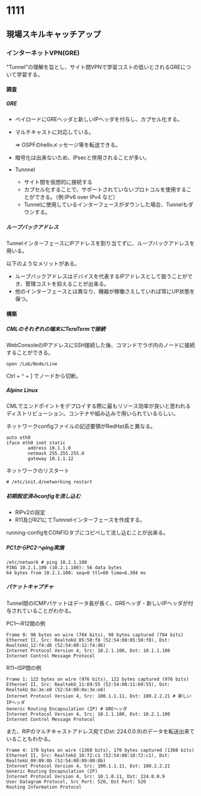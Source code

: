 # 1111

## 現場スキルキャッチアップ

### インターネットVPN(GRE)
"Tunnel"の理解を旨とし、サイト間VPNで学習コストの低いとされるGREについて学習する。

#### 調査

##### GRE
- ペイロードにGREヘッダと新しいIPヘッダを付与し、カプセル化する。
- マルチキャストに対応している。

    ⇒ OSPFのhelloメッセージ等を転送できる。
- 暗号化は出来ないため、IPsecと併用されることが多い。
- Tunnnel
    - サイト間を仮想的に接続する
    - カプセル化することで、サポートされていないプロトコルを使用することができる。（例:IPv6 over IPv4 など）
    - Tunnelに使用しているインターフェースがダウンした場合、Tunnelもダウンする。

##### ループバックアドレス
TunnelインターフェースにIPアドレスを割り当てずに、ループバックアドレスを用いる。

以下のようなメリットがある。
- ループバックアドレスはデバイスを代表するIPアドレスとして扱うことができ、管理コストを抑えることが出来る。
- 他のインターフェースとは異なり、機器が稼働さえしていれば常にUP状態を保つ。

#### 構築

##### CMLのそれぞれの端末にTeraTermで接続
WebConsoleのIPアドレスにSSH接続した後、コマンドでラボ内のノードに接続することができる。
~~~
open /Lab/Node/Line
~~~
Ctrl + ^ + ] でノードから切断。

##### Alpine Linux
CMLでエンドポイントをデプロイする際に最もリソース効率が良いと思われるディストリビューション。コンテナや組み込みで用いられているらしい。

ネットワークconfigファイルの記述要領がRedHat系と異なる。

~~~./etc/network/interfaces
auto eth0
iface eth0 inet static
        address 10.1.1.0
        netmask 255.255.255.0
        gateway 10.1.1.12
~~~
ネットワークのリスタート
~~~.ash
# /etc/init.d/networking restart
~~~

##### 初期設定済みconfigを流し込む

 - RIPv2の設定
 - R11及びR21にてTunnnelインターフェースを作成する。

running-configをCONFIGタブにコピペして流し込むことが出来る。

##### PC1からPC2へping実施

~~~.ash
/etc/network # ping 10.2.1.100
PING 10.2.1.100 (10.2.1.100): 56 data bytes
64 bytes from 10.2.1.100: seq=0 ttl=60 time=6.304 ms
~~~

##### パケットキャプチャ
Tunnel間のICMPパケットはデータ長が長く、GREヘッダ・新しいIPヘッダが付与されていることがわかる。

PC1～R12間の例
~~~
Frame 9: 98 bytes on wire (784 bits), 98 bytes captured (784 bits)
Ethernet II, Src: RealtekU_05:50:f8 (52:54:00:05:50:f8), Dst: RealtekU_12:f4:d6 (52:54:00:12:f4:d6)
Internet Protocol Version 4, Src: 10.2.1.100, Dst: 10.1.1.100
Internet Control Message Protocol
~~~

R11~ISP間の例
~~~
Frame 1: 122 bytes on wire (976 bits), 122 bytes captured (976 bits)
Ethernet II, Src: RealtekU_11:69:55 (52:54:00:11:69:55), Dst: RealtekU_0a:3e:e8 (52:54:00:0a:3e:e8)
Internet Protocol Version 4, Src: 100.1.1.11, Dst: 100.2.2.21 # 新しいIPヘッダ
Generic Routing Encapsulation (IP) # GREヘッダ
Internet Protocol Version 4, Src: 10.1.1.100, Dst: 10.2.1.100
Internet Control Message Protocol
~~~

また、RIPのマルチキャストアドレス宛て(Dst: 224.0.0.9)のデータを転送出来ていることもわかる。
~~~
Frame 4: 170 bytes on wire (1360 bits), 170 bytes captured (1360 bits)
Ethernet II, Src: RealtekU_10:72:c1 (52:54:00:10:72:c1), Dst: RealtekU_09:09:8b (52:54:00:09:09:8b)
Internet Protocol Version 4, Src: 100.1.1.11, Dst: 100.2.2.21
Generic Routing Encapsulation (IP)
Internet Protocol Version 4, Src: 10.1.0.11, Dst: 224.0.0.9
User Datagram Protocol, Src Port: 520, Dst Port: 520
Routing Information Protocol
~~~